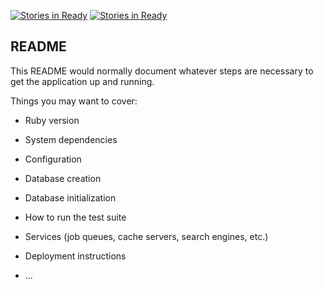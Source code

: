 [![Stories in Ready](https://badge.waffle.io/rossettistone/bizport.png?label=ready&title=Ready)](https://waffle.io/rossettistone/bizport)
[![Stories in Ready](https://badge.waffle.io/rossettistone/bizport.png?label=ready&title=Ready)](https://waffle.io/rossettistone/bizport)
## README

This README would normally document whatever steps are necessary to get the
application up and running.

Things you may want to cover:

* Ruby version

* System dependencies

* Configuration

* Database creation

* Database initialization

* How to run the test suite

* Services (job queues, cache servers, search engines, etc.)

* Deployment instructions

* ...
